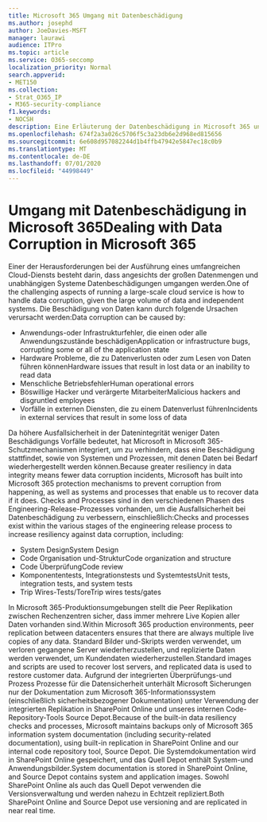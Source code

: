 ```yaml
---
title: Microsoft 365 Umgang mit Datenbeschädigung
ms.author: josephd
author: JoeDavies-MSFT
manager: laurawi
audience: ITPro
ms.topic: article
ms.service: O365-seccomp
localization_priority: Normal
search.appverid:
- MET150
ms.collection:
- Strat_O365_IP
- M365-security-compliance
f1.keywords:
- NOCSH
description: Eine Erläuterung der Datenbeschädigung in Microsoft 365 und Microsofts Bemühungen zur Verhinderung und Wiederherstellung.
ms.openlocfilehash: 674f2a3a026c5706f5c3a23db6e2d968ed815656
ms.sourcegitcommit: 6e608d957082244d1b4ffb47942e5847ec18c0b9
ms.translationtype: MT
ms.contentlocale: de-DE
ms.lasthandoff: 07/01/2020
ms.locfileid: "44998449"
---
```

# <a name="dealing-with-data-corruption-in-microsoft-365"></a><span data-ttu-id="b1629-103">Umgang mit Datenbeschädigung in Microsoft 365</span><span class="sxs-lookup"><span data-stu-id="b1629-103">Dealing with Data Corruption in Microsoft 365</span></span>

<span data-ttu-id="b1629-104">Einer der Herausforderungen bei der Ausführung eines umfangreichen Cloud-Diensts besteht darin, dass angesichts der großen Datenmengen und unabhängigen Systeme Datenbeschädigungen umgangen werden.</span><span class="sxs-lookup"><span data-stu-id="b1629-104">One of the challenging aspects of running a large-scale cloud service is how to handle data corruption, given the large volume of data and independent systems.</span></span> <span data-ttu-id="b1629-105">Die Beschädigung von Daten kann durch folgende Ursachen verursacht werden:</span><span class="sxs-lookup"><span data-stu-id="b1629-105">Data corruption can be caused by:</span></span>

- <span data-ttu-id="b1629-106">Anwendungs-oder Infrastrukturfehler, die einen oder alle Anwendungszustände beschädigen</span><span class="sxs-lookup"><span data-stu-id="b1629-106">Application or infrastructure bugs, corrupting some or all of the application state</span></span>
- <span data-ttu-id="b1629-107">Hardware Probleme, die zu Datenverlusten oder zum Lesen von Daten führen können</span><span class="sxs-lookup"><span data-stu-id="b1629-107">Hardware issues that result in lost data or an inability to read data</span></span>
- <span data-ttu-id="b1629-108">Menschliche Betriebsfehler</span><span class="sxs-lookup"><span data-stu-id="b1629-108">Human operational errors</span></span>
- <span data-ttu-id="b1629-109">Böswillige Hacker und verärgerte Mitarbeiter</span><span class="sxs-lookup"><span data-stu-id="b1629-109">Malicious hackers and disgruntled employees</span></span>
- <span data-ttu-id="b1629-110">Vorfälle in externen Diensten, die zu einem Datenverlust führen</span><span class="sxs-lookup"><span data-stu-id="b1629-110">Incidents in external services that result in some loss of data</span></span>

<span data-ttu-id="b1629-111">Da höhere Ausfallsicherheit in der Datenintegrität weniger Daten Beschädigungs Vorfälle bedeutet, hat Microsoft in Microsoft 365-Schutzmechanismen integriert, um zu verhindern, dass eine Beschädigung stattfindet, sowie von Systemen und Prozessen, mit denen Daten bei Bedarf wiederhergestellt werden können.</span><span class="sxs-lookup"><span data-stu-id="b1629-111">Because greater resiliency in data integrity means fewer data corruption incidents, Microsoft has built into Microsoft 365 protection mechanisms to prevent corruption from happening, as well as systems and processes that enable us to recover data if it does.</span></span> <span data-ttu-id="b1629-112">Checks and Processes sind in den verschiedenen Phasen des Engineering-Release-Prozesses vorhanden, um die Ausfallsicherheit bei Datenbeschädigung zu verbessern, einschließlich:</span><span class="sxs-lookup"><span data-stu-id="b1629-112">Checks and processes exist within the various stages of the engineering release process to increase resiliency against data corruption, including:</span></span>

- <span data-ttu-id="b1629-113">System Design</span><span class="sxs-lookup"><span data-stu-id="b1629-113">System Design</span></span>
- <span data-ttu-id="b1629-114">Code Organisation und-Struktur</span><span class="sxs-lookup"><span data-stu-id="b1629-114">Code organization and structure</span></span>
- <span data-ttu-id="b1629-115">Code Überprüfung</span><span class="sxs-lookup"><span data-stu-id="b1629-115">Code review</span></span>
- <span data-ttu-id="b1629-116">Komponententests, Integrationstests und Systemtests</span><span class="sxs-lookup"><span data-stu-id="b1629-116">Unit tests, integration tests, and system tests</span></span>
- <span data-ttu-id="b1629-117">Trip Wires-Tests/Tore</span><span class="sxs-lookup"><span data-stu-id="b1629-117">Trip wires tests/gates</span></span>

<span data-ttu-id="b1629-118">In Microsoft 365-Produktionsumgebungen stellt die Peer Replikation zwischen Rechenzentren sicher, dass immer mehrere Live Kopien aller Daten vorhanden sind.</span><span class="sxs-lookup"><span data-stu-id="b1629-118">Within Microsoft 365 production environments, peer replication between datacenters ensures that there are always multiple live copies of any data.</span></span> <span data-ttu-id="b1629-119">Standard Bilder und-Skripts werden verwendet, um verloren gegangene Server wiederherzustellen, und replizierte Daten werden verwendet, um Kundendaten wiederherzustellen.</span><span class="sxs-lookup"><span data-stu-id="b1629-119">Standard images and scripts are used to recover lost servers, and replicated data is used to restore customer data.</span></span> <span data-ttu-id="b1629-120">Aufgrund der integrierten Überprüfungs-und Prozess Prozesse für die Datensicherheit unterhält Microsoft Sicherungen nur der Dokumentation zum Microsoft 365-Informationssystem (einschließlich sicherheitsbezogener Dokumentation) unter Verwendung der integrierten Replikation in SharePoint Online und unseres internen Code-Repository-Tools Source Depot.</span><span class="sxs-lookup"><span data-stu-id="b1629-120">Because of the built-in data resiliency checks and processes, Microsoft maintains backups only of Microsoft 365 information system documentation (including security-related documentation), using built-in replication in SharePoint Online and our internal code repository tool, Source Depot.</span></span> <span data-ttu-id="b1629-121">Die Systemdokumentation wird in SharePoint Online gespeichert, und das Quell Depot enthält System-und Anwendungsbilder.</span><span class="sxs-lookup"><span data-stu-id="b1629-121">System documentation is stored in SharePoint Online, and Source Depot contains system and application images.</span></span> <span data-ttu-id="b1629-122">Sowohl SharePoint Online als auch das Quell Depot verwenden die Versionsverwaltung und werden nahezu in Echtzeit repliziert.</span><span class="sxs-lookup"><span data-stu-id="b1629-122">Both SharePoint Online and Source Depot use versioning and are replicated in near real time.</span></span>
